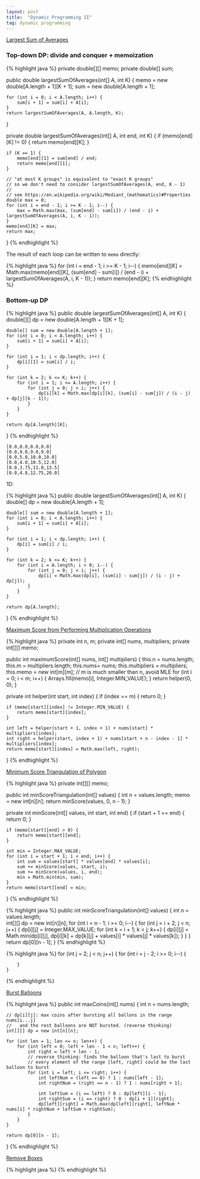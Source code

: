 ```yaml
---
layout: post
title:  "Dynamic Programming II"
tag: dynamic programming
---
```

[Largest Sum of Averages][largest-sum-of-averages]

### Top-down DP: divide and conquer + memoization

{% highlight java %}
private double[][] memo;
private double[] sum;

public double largestSumOfAverages(int[] A, int K) {
    memo = new double[A.length + 1][K + 1];
    sum = new double[A.length + 1];

    for (int i = 0; i < A.length; i++) {
        sum[i + 1] = sum[i] + A[i];
    }
    return largestSumOfAverages(A, A.length, K);
}

private double largestSumOfAverages(int[] A, int end, int K) {
    if (memo[end][K] != 0) {
        return memo[end][K];
    }

    if (K == 1) {
        memo[end][1] = sum[end] / end;
        return memo[end][1];
    }

    // "at most K groups" is equivalent to "exact K groups"
    // so we don't need to consider largestSumOfAverages(A, end, K - 1)
    //  
    // see https://en.wikipedia.org/wiki/Mediant_(mathematics)#Properties
    double max = 0;
    for (int i = end - 1; i >= K - 1; i--) {
        max = Math.max(max, (sum[end] - sum[i]) / (end - i) + largestSumOfAverages(A, i, K - 1));
    }
    memo[end][K] = max;
    return max;
}
{% endhighlight %}

The result of each loop can be written to `memo` directly:

{% highlight java %}
    for (int i = end - 1; i >= K - 1; i--) {
        memo[end][K] = Math.max(memo[end][K], (sum[end] - sum[i]) / (end - i) + largestSumOfAverages(A, i, K - 1));
    }
    return memo[end][K];
{% endhighlight %}

### Bottom-up DP

{% highlight java %}
public double largestSumOfAverages(int[] A, int K) {
    double[][] dp = new double[A.length + 1][K + 1];

    double[] sum = new double[A.length + 1];
    for (int i = 0; i < A.length; i++) {
        sum[i + 1] = sum[i] + A[i];
    }

    for (int i = 1; i < dp.length; i++) {
        dp[i][1] = sum[i] / i;
    }

    for (int k = 2; k <= K; k++) {
        for (int i = 1; i <= A.length; i++) {
            for (int j = 0; j < i; j++) {
                dp[i][k] = Math.max(dp[i][k], (sum[i] - sum[j]) / (i - j) + dp[j][k - 1]);
            }
        }
    }

    return dp[A.length][K];
}
{% endhighlight %}

```
[0.0,0.0,0.0,0.0]
[0.0,9.0,9.0,9.0]
[0.0,5.0,10.0,10.0]
[0.0,4.0,10.5,12.0]
[0.0,3.75,11.0,13.5]
[0.0,4.8,12.75,20.0]
```

1D:

{% highlight java %}
public double largestSumOfAverages(int[] A, int K) {
    double[] dp = new double[A.length + 1];

    double[] sum = new double[A.length + 1];
    for (int i = 0; i < A.length; i++) {
        sum[i + 1] = sum[i] + A[i];
    }

    for (int i = 1; i < dp.length; i++) {
        dp[i] = sum[i] / i;
    }

    for (int k = 2; k <= K; k++) {
        for (int i = A.length; i > 0; i--) {
            for (int j = 0; j < i; j++) {
                dp[i] = Math.max(dp[i], (sum[i] - sum[j]) / (i - j) + dp[j]);
            }
        }
    }

    return dp[A.length];
}
{% endhighlight %}

[Maximum Score from Performing Multiplication Operations][maximum-score-from-performing-multiplication-operations]

{% highlight java %}
private int n, m;
private int[] nums, multipliers;
private int[][] memo;

public int maximumScore(int[] nums, int[] multipliers) {
    this.n = nums.length;
    this.m = multipliers.length;
    this.nums= nums;
    this.multipliers = multipliers;
    this.memo = new int[m][m];  // m is much smaller than n, avoid MLE
    for (int i = 0; i < m; i++) {
        Arrays.fill(memo[i], Integer.MIN_VALUE);
    }
    return helper(0, 0);
}

private int helper(int start, int index) {
    if (index == m) {
        return 0;
    }

    if (memo[start][index] != Integer.MIN_VALUE) {
        return memo[start][index];
    }

    int left = helper(start + 1, index + 1) + nums[start] * multipliers[index];
    int right = helper(start, index + 1) + nums[start + n - index - 1] * multipliers[index];
    return memo[start][index] = Math.max(left, right);
}
{% endhighlight %}

[Minimum Score Triangulation of Polygon][minimum-score-triangulation-of-polygon]

{% highlight java %}
private int[][] memo;

public int minScoreTriangulation(int[] values) {
    int n = values.length;
    memo = new int[n][n];
    return minScore(values, 0, n - 1);
}

private int minScore(int[] values, int start, int end) {
    if (start + 1 == end) {
        return 0;
    }

    if (memo[start][end] > 0) {
        return memo[start][end];
    }

    int min = Integer.MAX_VALUE;
    for (int i = start + 1; i < end; i++) {
        int sum = values[start] * values[end] * values[i];
        sum += minScore(values, start, i);
        sum += minScore(values, i, end);
        min = Math.min(min, sum);
    }
    return memo[start][end] = min;
}
{% endhighlight %}

{% highlight java %}
public int minScoreTriangulation(int[] values) {
    int n = values.length;        
    int[][] dp = new int[n][n];
    for (int i = n - 1; i >= 0; i--) {
        for (int j = i + 2; j < n; j++) {
            dp[i][j] = Integer.MAX_VALUE;
            for (int k = i + 1; k < j; k++) {
                dp[i][j] = Math.min(dp[i][j], dp[i][k] + dp[k][j] + values[i] * values[j] * values[k]);
            }
        }
    }
    return dp[0][n - 1];
}
{% endhighlight %}

{% highlight java %}
    for (int j = 2; j < n; j++) {
        for (int i = j - 2; i >= 0; i--) {

        }
    }
{% endhighlight %}

[Burst Balloons][burst-balloons]

{% highlight java %}
public int maxCoins(int[] nums) {
    int n = nums.length;

    // dp[i][j]: max coins after bursting all ballons in the range nums[i...j]
    //   and the rest balloons are NOT bursted. (reverse thinking)
    int[][] dp = new int[n][n];

    for (int len = 1; len <= n; len++) {
        for (int left = 0; left + len - 1 < n; left++) {
            int right = left + len - 1;
            // reverse thinking: finds the balloon that's last to burst
            // every element of the range [left, right] could be the last balloon to burst
            for (int i = left; i <= right; i++) {
                int leftNum = (left == 0) ? 1 : nums[left - 1];
                int rightNum = (right == n - 1) ? 1 : nums[right + 1];

                int leftSum = (i == left) ? 0 : dp[left][i - 1];
                int rightSum = (i == right) ? 0 : dp[i + 1][right];
                dp[left][right] = Math.max(dp[left][right], leftNum * nums[i] * rightNum + leftSum + rightSum);
            }
        }
    }

    return dp[0][n - 1];
}
{% endhighlight %}

[Remove Boxes][remove-boxes]

{% highlight java %}
{% endhighlight %}


[burst-balloons]: https://leetcode.com/problems/burst-balloons/
[largest-sum-of-averages]: https://leetcode.com/problems/largest-sum-of-averages/
[maximum-score-from-performing-multiplication-operations]: https://leetcode.com/problems/maximum-score-from-performing-multiplication-operations/
[minimum-score-triangulation-of-polygon]: https://leetcode.com/problems/minimum-score-triangulation-of-polygon/
[remove-boxes]: https://leetcode.com/problems/remove-boxes/
